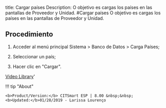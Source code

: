 title:  Cargar países 
Description: O objetivo es cargas los países en las pantallas de Proveedor y Unidad.
#Cargar países
O objetivo es cargas los países en las pantallas de Proveedor y Unidad.

Procedimiento
-------------

1.  Acceder al menú principal Sistema \> Banco de Datos \> Carga Países;

2.  Seleccionar un país;

3.  Hacer clic en "Cargar".

<i class='fa fa-youtube-play  fa-2x' style='color:#97ce17;vertical-align: middle;'> </i> [Video Library](https://www.youtube.com/playlist?list=PLB5qK2uzf2ROwgzOQev5pGYCVesY4iH8v)'

!!! tip "About"

    <b>Product/Version:</b> CITSmart ESP | 8.00 &nbsp;&nbsp;
    <b>Updated:</b>01/28/2019 - Larissa Lourenço

